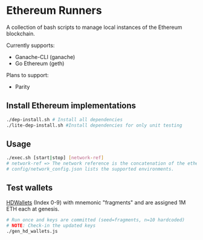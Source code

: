# Ethereum Runners
A collection of bash scripts to manage local instances of the Ethereum blockchain.

Currently supports:
* Ganache-CLI (ganache)
* Go Ethereum (geth)

Plans to support:
* Parity

## Install Ethereum implementations
```bash
./dep-install.sh # Install all dependencies
./lite-dep-install.sh #Install dependencies for only unit testing
```

## Usage
```bash
./exec.sh [start|stop] [network-ref]
# network-ref => The network reference is the concatenation of the ethereum implementation and the local environment. (eg) [ganache + UnitTest] ~ local ganache chain in the UnitTest environment.
# config/network_config.json lists the supported environments.
```

## Test wallets
[HDWallets](https://github.com/trufflesuite/truffle-hdwallet-provider) (Index 0-9) with mnemonic "fragments" and are assigned 1M ETH each at genesis.
```bash
# Run once and keys are committed (seed=fragments, n=10 hardcoded)
# NOTE: Check-in the updated keys
./gen_hd_wallets.js
```
